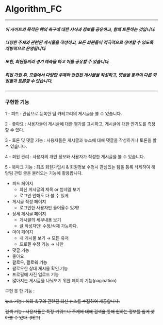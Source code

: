 # Algorithm_FC
* * *
##### 이 사이트의 목적은 해외 축구에 대한 지식과 정보를 공유하고, 함께 토론하는 것입니다. 
##### 다양한 주제와 관련된 게시물을 작성하고, 모든 회원들이 적극적으로 참여할 수 있도록 개방적으로 운영됩니다.
##### 또한, 회원들끼리 경기 예측을 하고 이를 공유할 수 있습니다.
##### 회원 가입 후, 포럼에서 다양한 주제와 관련된 게시물을 작성하고, 댓글을 통하여 다른 회원들과 토론할 수 있습니다. 
* * *
### 구현한 기능
1 - 피드 : 관심으로 등록한 팀 카테고리의 게시글을 볼 수 있습니다.

2 - 좋아요 :  사용자들이 게시글에 대한 평가를 표시하고, 게시글에 대한 인기도를 측정할 수 있다.

3 - 토론 및 댓글 기능 : 사용자들은 게시글과 뉴스에 대해 댓글을 작성하거나 토론을 할 수 있습니다.

4 - 회원 관리 : 사용자의 개인 정보와 사용자가 작성한 게시글을 볼 수 있습니다. 

5 - 북마크 기능 : 최초 회원가입시 & 회원정보 수정시 관심있는 팀을 등록 삭제하여 해당팀 관련 글을 불러오는 기능에 활용합니다.

- 피드 페이지
    - 최신 게시글의 제목 or 썸네일 보기
    - 로그인 안해도 다 볼 수 있게
- 게시글 작성 페이지
    - 로그인한 사용자만 들어올수 있게!
- 상세 게시글 페이지
    - 게시글의 세부내용 보기
    - 글 작성자만! 수정/삭제 가능하다.
- 마이 페이지
    - 내 게시물 보기 → 모든 유저
    - 프로필 수정 기능 → 나만
- 댓글 기능
- 좋아요
- 팔로우, 팔로워 기능
- 팔로우한 상대 게시물 확인 기능
- 프로필에 사진 업로드 기능
- 많아지는 게시글을 나눠보기 위한 페이지 기능(pagination)

구현 못 한 기능 :

~~뉴스 기능 : 해외 축구와 관련된 최신 뉴스를 수집하여 제공합니다.~~

~~검색 기능 : 사용자들은 특정 키워드나 주제에 대해 검색을 통해 원하는 정보를 쉽게 찾아볼 수 있다. (태그)~~
